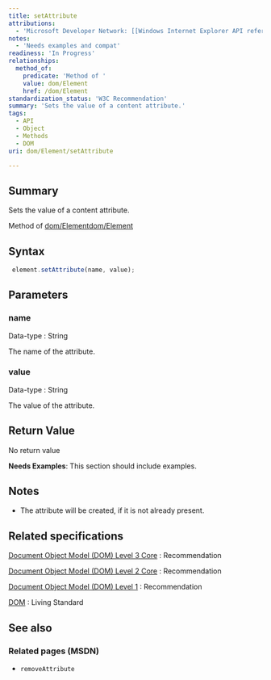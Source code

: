 ```yaml
---
title: setAttribute
attributions:
  - 'Microsoft Developer Network: [[Windows Internet Explorer API reference](http://msdn.microsoft.com/en-us/library/ie/hh828809%28v=vs.85%29.aspx) Article]'
notes:
  - 'Needs examples and compat'
readiness: 'In Progress'
relationships:
  method_of:
    predicate: 'Method of '
    value: dom/Element
    href: /dom/Element
standardization_status: 'W3C Recommendation'
summary: 'Sets the value of a content attribute.'
tags:
  - API
  - Object
  - Methods
  - DOM
uri: dom/Element/setAttribute

---
```

## <span>Summary</span>

Sets the value of a content attribute.

Method of [dom/Element](/dom/Element)[dom/Element](/dom/Element)

## <span>Syntax</span>

``` js
 element.setAttribute(name, value);
```

## <span>Parameters</span>

### <span>name</span>

 Data-type
:   String

 The name of the attribute.

### <span>value</span>

 Data-type
:   String

 The value of the attribute.

## <span>Return Value</span>

No return value

**Needs Examples**: This section should include examples.

## <span>Notes</span>

-   The attribute will be created, if it is not already present.

## <span>Related specifications</span>

[Document Object Model (DOM) Level 3 Core](http://www.w3.org/TR/DOM-Level-3-Core/)
:   Recommendation

[Document Object Model (DOM) Level 2 Core](http://www.w3.org/TR/DOM-Level-2-Core/)
:   Recommendation

[Document Object Model (DOM) Level 1](http://www.w3.org/TR/REC-DOM-Level-1)
:   Recommendation

[DOM](http://dom.spec.whatwg.org/)
:   Living Standard

## <span>See also</span>

### <span>Related pages (MSDN)</span>

-   `removeAttribute`
